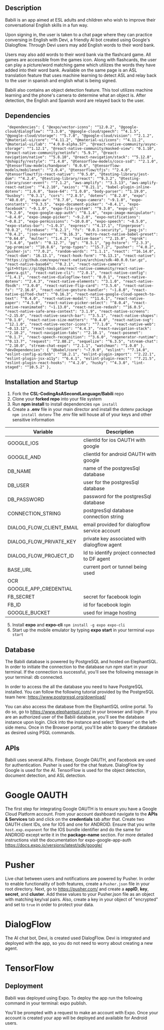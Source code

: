 ## Description

Babili is an app aimed at ESL adults and children who wish to improve their conversational English skills in a fun way.

Upon signing in, the user is taken to a chat page where they can practice conversing in English with Devi, a friendly AI bot created using Google's Dialogflow. Through Devi users may add English words to their word bank.

Users may also add words to their word bank via the flashcard game. All games are accessible from the games icon. Along with flashcards, the user can play a picture/word matching game which utilizes the words they have added into their word bank. Available on the same page is an ASL translation feature that uses machine learning to detect ASL and relay back to the user in spanish and english what is being signed. 

Babili also contains an object detection feature. This tool utilizes machine learning and the phone's camera to determine what an object is. After detection, the English and Spanish word are relayed back to the user.

## Dependencies

 ` "dependencies": {
    "@expo/vector-icons": "^12.0.2",
    "@google-cloud/dialogflow": "^3.3.0",
    "@google-cloud/speech": "^4.1.5",
    "@google-cloud/storage": "^5.7.0",
    "@google-cloud/vision": "^2.1.2",
    "@material-ui/core": "^4.11.2",
    "@material-ui/icons": "^4.11.2",
    "@material-ui/lab": "^4.0.0-alpha.57",
    "@react-native-community/async-storage": "^1.12.1",
    "@react-native-community/masked-view": "0.1.10",
    "@react-native-community/netinfo": "5.9.7",
    "@react-navigation/native": "^5.8.10",
    "@react-navigation/stack": "^5.12.8",
    "@shopify/restyle": "^1.4.0",
    "@tensorflow-models/coco-ssd": "^2.1.0",
    "@tensorflow-models/handpose": "0.0.6",
    "@tensorflow-models/mobilenet": "^2.0.4",
    "@tensorflow/tfjs": "^2.4.0",
    "@tensorflow/tfjs-react-native": "^0.5.0",
    "@testing-library/jest-dom": "^4.2.4",
    "@testing-library/react": "^9.3.2",
    "@testing-library/user-event": "^7.1.2",
    "aws-amplify": "^3.3.13",
    "aws-amplify-react-native": "^4.2.10",
    "axios": "^0.21.1",
    "babel-plugin-inline-dotenv": "^1.6.0",
    "base-64": "^1.0.0",
    "body-parser": "^1.19.0",
    "busboy": "^0.3.1",
    "cors": "^2.8.5",
    "dotenv": "^8.2.0",
    "expo": "^40.0.0",
    "expo-av": "^8.7.0",
    "expo-camera": "~9.1.0",
    "expo-constants": "^9.3.5",
    "expo-document-picker": "~8.4.1",
    "expo-facebook": "~9.1.0",
    "expo-file-system": "^9.3.0",
    "expo-gl": "^9.2.0",
    "expo-google-app-auth": "^8.1.4",
    "expo-image-manipulator": "~8.4.0",
    "expo-image-picker": "~9.2.0",
    "expo-notifications": "~0.8.2",
    "expo-permissions": "~10.0.0",
    "expo-speech": "~8.5.0",
    "expo-status-bar": "~1.0.3",
    "express": "^4.17.1",
    "fingerpose": "0.0.2",
    "firebase": "^8.2.1",
    "fs": "0.0.1-security",
    "jpeg-js": "^0.4.2",
    "json-server": "^0.16.3",
    "metro-react-native-babel-preset": "^0.64.0",
    "multer": "^1.4.2",
    "native-base": "^2.15.0",
    "ngrok": "^3.4.0",
    "path": "^0.12.7",
    "pg": "^8.5.1",
    "pg-hstore": "^2.3.3",
    "pg-promise": "^10.8.6",
    "prop-types": "^15.7.2",
    "pusher": "^4.0.2",
    "pusher-js": "^7.0.2",
    "random-words": "^1.1.1",
    "react": "^16.14.0",
    "react-dom": "16.13.1",
    "react-hook-form": "^6.13.1",
    "react-native": "https://github.com/expo/react-native/archive/sdk-40.0.0.tar.gz",
    "react-native-base64": "^0.2.1",
    "react-native-camera": "git+https://git@github.com/react-native-community/react-native-camera.git",
    "react-native-cli": "^2.0.1",
    "react-native-config": "^1.4.1",
    "react-native-dialogflow-text": "0.0.1",
    "react-native-dotenv": "^2.4.3",
    "react-native-elements": "^3.1.0",
    "react-native-fbsdk": "^3.0.0",
    "react-native-flip-card": "^3.5.6",
    "react-native-fs": "^2.16.6",
    "react-native-gesture-handler": "~1.8.0",
    "react-native-gifted-chat": "^0.16.3",
    "react-native-google-cloud-speech-to-text": "^0.4.0",
    "react-native-modal": "^11.6.1",
    "react-native-paper": "^4.5.0",
    "react-native-picker-select": "^8.0.4",
    "react-native-reanimated": "~1.13.0",
    "react-native-redash": "^16.0.5",
    "react-native-safe-area-context": "3.1.9",
    "react-native-screens": "~2.15.0",
    "react-native-search-bar": "^3.5.1",
    "react-native-shapes": "^0.1.0",
    "react-native-size-matters": "^0.4.0",
    "react-native-svg": "^12.1.0",
    "react-native-vector-icons": "^7.1.0",
    "react-native-web": "~0.13.12",
    "react-navigation": "^4.4.3",
    "react-navigation-stack": "^2.10.2",
    "react-navigation-tabs": "^2.10.1",
    "react-posenet": "^0.1.7",
    "react-speech-recognition": "^3.6.0",
    "regenerator-runtime": "^0.13.7",
    "request": "^2.88.2",
    "sequelize": "^6.3.5",
    "stream-chat": "^2.10.0",
    "stream-chat-expo": "^2.1.1",
    "watchman": "^1.0.0"
  },
  "devDependencies": {
    "@babel/core": "~7.9.0",
    "eslint": "^7.14.0",
    "eslint-config-airbnb": "^18.2.1",
    "eslint-plugin-import": "^2.22.1",
    "eslint-plugin-jsx-a11y": "^6.4.1",
    "eslint-plugin-react": "^7.21.5",
    "eslint-plugin-react-hooks": "^4.2.0",
    "husky": "^4.3.0",
    "lint-staged": "^10.5.2"
  },`

  ## Installation and Startup

  1. Fork the **CSL-CodingAsASecondLanguage/Babili** repo
  2. Clone your **forked repo** into your file system
  3. Run **npm install** to install dependencies
    `npm install`
  4. Create a **.env** file in your main director and install the dotenv package
    `npm install dotenv`
  The .env file will house all of your keys and other sensitive information

| Variable                    | Description                                     |
| ----------------------------| ---------------------------                     |
| GOOGLE_IOS                  | clientId for ios OAUTH with google              |
| GOOGLE_AND                  | clientId for android OAUTH with google          |
| DB_NAME                     | name of the postgresSql database                |
| DB_USER                     | user for the postgresSql database               |
| DB_PASSWORD                 | password for the postgresSql database           | 
| CONNECTION_STRING           | postgresSql database connection string          |
| DIALOG_FLOW_CLIENT_EMAIL    | email provided for dialogflow service account   |
| DIALOG_FLOW_PRIVATE_KEY     | private key associated with dialogflow agent    |
| DIALOG_FLOW_PROJECT_ID      | Id to identify project connected to DF agent    |
| BASE_URL                    | current port or tunnel being used               |
| OCR                         |                                                 |
| GOOGLE_APP_CREDENTIAL       |                                                 |
| FB_SECRET                   | secret for facebook login                       |
| FB_ID                       | id for facebook login                           |
| GOOGLE_BUCKET               | used for image hosting                          |                              

  5. Install **expo** and **expo-cli**
    `npm install -g expo expo-cli`
  6. Start up the mobile emulator by typing **expo start** in your terminal
    `expo start`

## Database
The Babili database is powered by PostgreSQL and hosted on ElephantSQL. In order to initiate the connection to the database run npm start in your terminal. If the connection is successful, you'll see the following message in your terminal: db connected.

In order to access the all the database you need to have PostgreSQL installed. You can follow the following tutorial provided by the PostgreSQL team here: https://www.postgresql.org/download/

You can also access the database from the ElephantSQL online portal. To do so, go to https://www.elephantsql.com/ in your browser and login. If you are an authorized user of the Babili database, you'll see the database instance upon login. Click into the instance and select 'Browser' on the left-side menu. Once in the Browser portal, you'll be able to query the database as desired using PSQL commands.

## APIs

Babili uses several APIs. Firebase, Google OAUTH, and Facebook are used for authentication.
Pusher is used for the chat feature.
DialogFlow by Google is used for the AI.
TensorFlow is used for the object detection, document detection, and ASL detection.

# Google OAUTH

The first step for integrating Google OAUTH is to ensure you have a Google Cloud Platform account. From your account dashboard navigate to the **APIs & Services** tab and click on the **credentials** tab after that. Create two OAUTH client IDs, one for IOS and one for ANDROID. Ensure that you write `host.exp.exponent` for the IOS bundle identifier and do the same for ANDROID except write it in the **package-name** section. For more detailed instructions visit the documentation for expo-google-app-auth https://docs.expo.io/versions/latest/sdk/google/
# Pusher

Live chat between users and notifications are powered by Pusher. In order to enable functionality of both features, create a `Pusher.json` file in your root directory. Next, go to https://pusher.com/ and create a **appID**, **key**, **secret**, and **cluster**. Add these values to your Pusher.json file as an object with matching key/val pairs. Also, create a key in your object of "encrypted" and set to `true` in order to protect your data.
# DialogFlow

The AI chat bot, Devi, is created used DialogFlow. Devi is integrated and deployed with the app, so you do not need to worry about creating a new agent.
# TensorFlow

## Deployment

Babili was deployed using Expo. To deploy the app run the following command in your terminal: expo publish.

You'll be prompted with a request to make an account with Expo. Once your account is created your app will be deployed and available for Android users.
